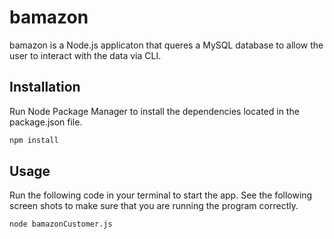 # bamazon

bamazon is a Node.js applicaton that queres a MySQL database to allow the user to interact with the data via CLI. 

## Installation

Run Node Package Manager to install the dependencies located in the package.json file.

```bash
npm install
```

## Usage

Run the following code in your terminal to start the app. See the following screen shots to make sure that you are running the program correctly. 

```bash
node bamazonCustomer.js
```

